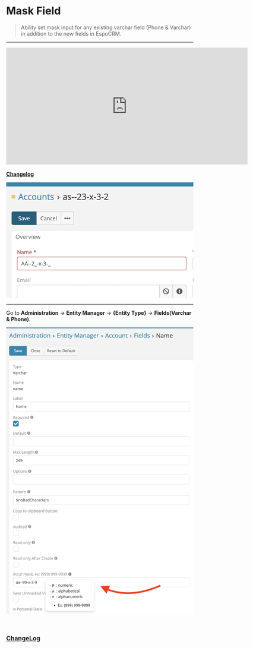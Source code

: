 # Mask Field

> Ability set mask input for any existing varchar field (Phone & Varchar) in addition to the new fields in EspoCRM.

---

<iframe width="650" height="315" src="https://www.youtube.com/embed/q1HM6IPTw_w" frameborder="0" allow="accelerometer; autoplay; clipboard-write; encrypted-media; gyroscope; picture-in-picture" allowfullscreen></iframe>


<br>

**<font color=gray> [Changelog](changelog.md) </font>**


![mask field](../../_static/images/extensions/mask-field/mask-field.png)



---

Go to **Administration** -> **Entity Manager** -> **{Entity Type}** -> **Fields(Varchar & Phone)**.

![mask field op](../../_static/images/extensions/mask-field/mask-field-op.png)


<br>

### <font color=gray> [ChangeLog](changelog.md) </font>






